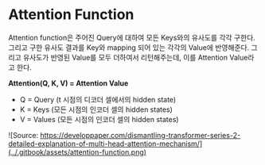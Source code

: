 # Attention Function

 Attention function은 주어진 Query에 대하여 모든 Keys와의 유사도를 각각 구한다. 그리고 구한 유사도 결과를 Key와 mapping 되어 있는 각각의 Value에 반영해준다. 그리고 유사도가 반영된 Value를 모두 더하여서 리턴해주는데, 이를 Attention Value라고 한다. 

**Attention\(Q, K, V\) = Attention Value**

* Q = Query \(t 시점의 디코더 셀에서의 hidden state\)
* K = Keys \(모든 시점의 인코더 셀의 hidden states\)
* V = Values \(모든 시점의 인코더 셀의 hidden states\)

![Source: https://developpaper.com/dismantling-transformer-series-2-detailed-explanation-of-multi-head-attention-mechanism/](../.gitbook/assets/attention-function.png)



